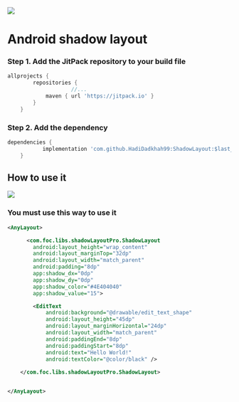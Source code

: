 [![](https://jitpack.io/v/HadiDadkhah99/ShadowLayout.svg)](https://jitpack.io/#HadiDadkhah99/ShadowLayout)

# Android shadow layout


### Step 1. Add the JitPack repository to your build file

			
```groovy
allprojects {
		repositories {
	                //...
			maven { url 'https://jitpack.io' }
		}
	}
```



### Step 2. Add the dependency

```groovy
dependencies {
	       implementation 'com.github.HadiDadkhah99:ShadowLayout:$last_version'
	}
```

## How to use it

![](http://www.dadkhahhadi.ir/github/shadowLayoutimg.png)

### You must use this way to use it
```xml
<AnyLayout>

      <com.foc.libs.shadowLayoutPro.ShadowLayout
        android:layout_height="wrap_content"
        android:layout_marginTop="32dp"
        android:layout_width="match_parent"
        android:padding="8dp"
        app:shadow_dx="0dp"
        app:shadow_dy="0dp"
        app:shadow_color="#4E404040"
        app:shadow_value="15">

        <EditText
            android:background="@drawable/edit_text_shape"
            android:layout_height="45dp"
            android:layout_marginHorizontal="24dp"
            android:layout_width="match_parent"
            android:paddingEnd="8dp"
            android:paddingStart="8dp"
            android:text="Hello World!"
            android:textColor="@color/black" />
            
    </com.foc.libs.shadowLayoutPro.ShadowLayout>


</AnyLayout>
```

